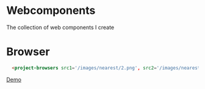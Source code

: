 # Webcomponents
The collection of web components I create

# Browser
```html
  <project-browsers src1='/images/nearest/2.png', src2='/images/nearest/1.png', src3='/images/nearest/4.png'></project-browsers>
```

[Demo](http://xiaofanyang.com)
